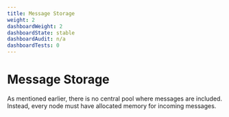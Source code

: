 ```yaml
---
title: Message Storage
weight: 2
dashboardWeight: 2
dashboardState: stable
dashboardAudit: n/a
dashboardTests: 0
---
```


# Message Storage

As mentioned earlier, there is no central pool where messages are included. Instead, every node must have allocated memory for incoming messages.
